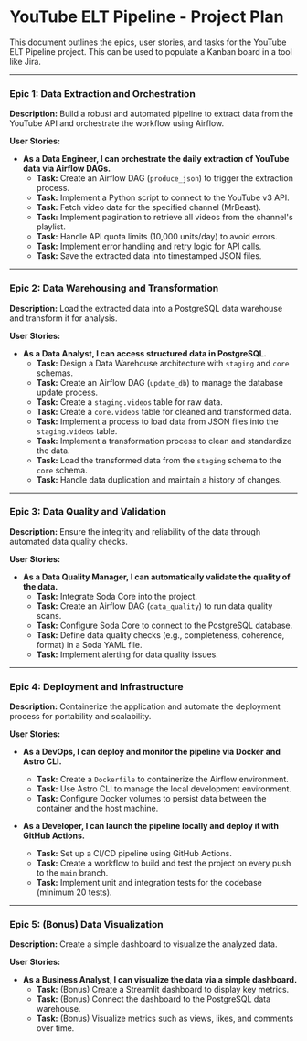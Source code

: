 # YouTube ELT Pipeline - Project Plan

This document outlines the epics, user stories, and tasks for the YouTube ELT Pipeline project. This can be used to populate a Kanban board in a tool like Jira.

---

### Epic 1: Data Extraction and Orchestration

**Description:** Build a robust and automated pipeline to extract data from the YouTube API and orchestrate the workflow using Airflow.

**User Stories:**

*   **As a Data Engineer, I can orchestrate the daily extraction of YouTube data via Airflow DAGs.**
    *   **Task:** Create an Airflow DAG (`produce_json`) to trigger the extraction process.
    *   **Task:** Implement a Python script to connect to the YouTube v3 API.
    *   **Task:** Fetch video data for the specified channel (MrBeast).
    *   **Task:** Implement pagination to retrieve all videos from the channel's playlist.
    *   **Task:** Handle API quota limits (10,000 units/day) to avoid errors.
    *   **Task:** Implement error handling and retry logic for API calls.
    *   **Task:** Save the extracted data into timestamped JSON files.

---

### Epic 2: Data Warehousing and Transformation

**Description:** Load the extracted data into a PostgreSQL data warehouse and transform it for analysis.

**User Stories:**

*   **As a Data Analyst, I can access structured data in PostgreSQL.**
    *   **Task:** Design a Data Warehouse architecture with `staging` and `core` schemas.
    *   **Task:** Create an Airflow DAG (`update_db`) to manage the database update process.
    *   **Task:** Create a `staging.videos` table for raw data.
    *   **Task:** Create a `core.videos` table for cleaned and transformed data.
    *   **Task:** Implement a process to load data from JSON files into the `staging.videos` table.
    *   **Task:** Implement a transformation process to clean and standardize the data.
    *   **Task:** Load the transformed data from the `staging` schema to the `core` schema.
    *   **Task:** Handle data duplication and maintain a history of changes.

---

### Epic 3: Data Quality and Validation

**Description:** Ensure the integrity and reliability of the data through automated data quality checks.

**User Stories:**

*   **As a Data Quality Manager, I can automatically validate the quality of the data.**
    *   **Task:** Integrate Soda Core into the project.
    *   **Task:** Create an Airflow DAG (`data_quality`) to run data quality scans.
    *   **Task:** Configure Soda Core to connect to the PostgreSQL database.
    *   **Task:** Define data quality checks (e.g., completeness, coherence, format) in a Soda YAML file.
    *   **Task:** Implement alerting for data quality issues.

---

### Epic 4: Deployment and Infrastructure

**Description:** Containerize the application and automate the deployment process for portability and scalability.

**User Stories:**

*   **As a DevOps, I can deploy and monitor the pipeline via Docker and Astro CLI.**
    *   **Task:** Create a `Dockerfile` to containerize the Airflow environment.
    *   **Task:** Use Astro CLI to manage the local development environment.
    *   **Task:** Configure Docker volumes to persist data between the container and the host machine.

*   **As a Developer, I can launch the pipeline locally and deploy it with GitHub Actions.**
    *   **Task:** Set up a CI/CD pipeline using GitHub Actions.
    *   **Task:** Create a workflow to build and test the project on every push to the `main` branch.
    *   **Task:** Implement unit and integration tests for the codebase (minimum 20 tests).

---

### Epic 5: (Bonus) Data Visualization

**Description:** Create a simple dashboard to visualize the analyzed data.

**User Stories:**

*   **As a Business Analyst, I can visualize the data via a simple dashboard.**
    *   **Task:** (Bonus) Create a Streamlit dashboard to display key metrics.
    *   **Task:** (Bonus) Connect the dashboard to the PostgreSQL data warehouse.
    *   **Task:** (Bonus) Visualize metrics such as views, likes, and comments over time.